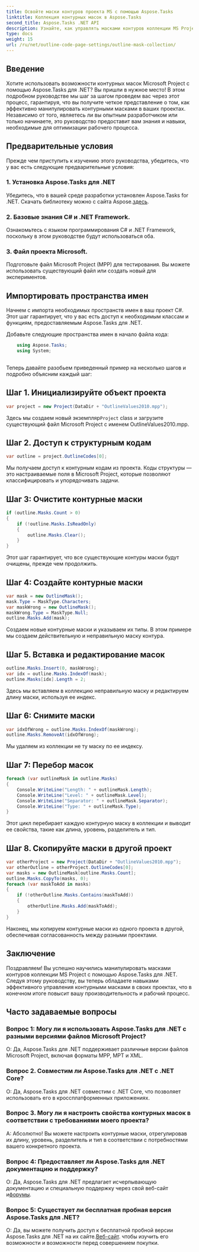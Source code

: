 ```yaml
---
title: Освойте маски контуров проекта MS с помощью Aspose.Tasks
linktitle: Коллекция контурных масок в Aspose.Tasks
second_title: Aspose.Tasks .NET API
description: Узнайте, как управлять масками контуров коллекции MS Project с помощью Aspose.Tasks для .NET. Повысьте производительность с помощью этого подробного руководства.
type: docs
weight: 15
url: /ru/net/outline-code-page-settings/outline-mask-collection/
---
```

## Введение
Хотите использовать возможности контурных масок Microsoft Project с помощью Aspose.Tasks для .NET? Вы пришли в нужное место! В этом подробном руководстве мы шаг за шагом проведем вас через этот процесс, гарантируя, что вы получите четкое представление о том, как эффективно манипулировать контурными масками в ваших проектах. Независимо от того, являетесь ли вы опытным разработчиком или только начинаете, это руководство предоставит вам знания и навыки, необходимые для оптимизации рабочего процесса.
## Предварительные условия
Прежде чем приступить к изучению этого руководства, убедитесь, что у вас есть следующие предварительные условия:
### 1. Установка Aspose.Tasks для .NET
 Убедитесь, что в вашей среде разработки установлен Aspose.Tasks for .NET. Скачать библиотеку можно с сайта Aspose.[здесь](https://releases.aspose.com/tasks/net/).
### 2. Базовые знания C# и .NET Framework.
Ознакомьтесь с языком программирования C# и .NET Framework, поскольку в этом руководстве будут использоваться оба.
### 3. Файл проекта Microsoft.
Подготовьте файл Microsoft Project (MPP) для тестирования. Вы можете использовать существующий файл или создать новый для экспериментов.
## Импортировать пространства имен
Начнем с импорта необходимых пространств имен в ваш проект C#. Этот шаг гарантирует, что у вас есть доступ к необходимым классам и функциям, предоставляемым Aspose.Tasks для .NET.

Добавьте следующие пространства имен в начало файла кода:
```csharp
    using Aspose.Tasks;
    using System;
    
```
Теперь давайте разобьем приведенный пример на несколько шагов и подробно объясним каждый шаг:
## Шаг 1. Инициализируйте объект проекта
```csharp
var project = new Project(DataDir + "OutlineValues2010.mpp");
```
 Здесь мы создаем новый экземпляр`Project` class и загрузите существующий файл Microsoft Project с именем OutlineValues2010.mpp.
## Шаг 2. Доступ к структурным кодам
```csharp
var outline = project.OutlineCodes[0];
```
Мы получаем доступ к контурным кодам из проекта. Коды структуры — это настраиваемые поля в Microsoft Project, которые позволяют классифицировать и упорядочивать задачи.
## Шаг 3: Очистите контурные маски
```csharp
if (outline.Masks.Count > 0)
{
    if (!outline.Masks.IsReadOnly)
    {
        outline.Masks.Clear();
    }
}
```
Этот шаг гарантирует, что все существующие контуры маски будут очищены, прежде чем продолжить.
## Шаг 4: Создайте контурные маски
```csharp
var mask = new OutlineMask();
mask.Type = MaskType.Characters;
var maskWrong = new OutlineMask();
maskWrong.Type = MaskType.Null;
outline.Masks.Add(mask);
```
Создаем новые контурные маски и указываем их типы. В этом примере мы создаем действительную и неправильную маску контура.
## Шаг 5. Вставка и редактирование масок
```csharp
outline.Masks.Insert(0, maskWrong);
var idx = outline.Masks.IndexOf(mask);
outline.Masks[idx].Length = 2;
```
Здесь мы вставляем в коллекцию неправильную маску и редактируем длину маски, используя ее индекс.
## Шаг 6: Снимите маски
```csharp
var idxOfWrong = outline.Masks.IndexOf(maskWrong);
outline.Masks.RemoveAt(idxOfWrong);
```
Мы удаляем из коллекции не ту маску по ее индексу.
## Шаг 7: Перебор масок
```csharp
foreach (var outlineMask in outline.Masks)
{
    Console.WriteLine("Length: " + outlineMask.Length);
    Console.WriteLine("Level: " + outlineMask.Level);
    Console.WriteLine("Separator: " + outlineMask.Separator);
    Console.WriteLine("Type: " + outlineMask.Type);
}
```
Этот цикл перебирает каждую контурную маску в коллекции и выводит ее свойства, такие как длина, уровень, разделитель и тип.
## Шаг 8. Скопируйте маски в другой проект
```csharp
var otherProject = new Project(DataDir + "OutlineValues2010.mpp");
var otherOutline = otherProject.OutlineCodes[0];
var masks = new OutlineMask[outline.Masks.Count];
outline.Masks.CopyTo(masks, 0);
foreach (var maskToAdd in masks)
{
    if (!otherOutline.Masks.Contains(maskToAdd))
    {
        otherOutline.Masks.Add(maskToAdd);
    }
}
```
Наконец, мы копируем контурные маски из одного проекта в другой, обеспечивая согласованность между разными проектами.
## Заключение
Поздравляем! Вы успешно научились манипулировать масками контуров коллекции MS Project с помощью Aspose.Tasks для .NET. Следуя этому руководству, вы теперь обладаете навыками эффективного управления контурными масками в своих проектах, что в конечном итоге повысит вашу производительность и рабочий процесс.
## Часто задаваемые вопросы
### Вопрос 1: Могу ли я использовать Aspose.Tasks для .NET с разными версиями файлов Microsoft Project?
О: Да, Aspose.Tasks для .NET поддерживает различные версии файлов Microsoft Project, включая форматы MPP, MPT и XML.
### Вопрос 2. Совместим ли Aspose.Tasks для .NET с .NET Core?
О: Да, Aspose.Tasks для .NET совместим с .NET Core, что позволяет использовать его в кроссплатформенных приложениях.
### Вопрос 3. Могу ли я настроить свойства контурных масок в соответствии с требованиями моего проекта?
А: Абсолютно! Вы можете настроить контурные маски, отрегулировав их длину, уровень, разделитель и тип в соответствии с потребностями вашего конкретного проекта.
### Вопрос 4: Предоставляет ли Aspose.Tasks для .NET документацию и поддержку?
О: Да, Aspose.Tasks для .NET предлагает исчерпывающую документацию и специальную поддержку через свой веб-сайт и[форумы](https://forum.aspose.com/c/tasks/15).
### Вопрос 5: Существует ли бесплатная пробная версия Aspose.Tasks для .NET?
 О: Да, вы можете получить доступ к бесплатной пробной версии Aspose.Tasks для .NET на их сайте.[Веб-сайт](https://releases.aspose.com/tasks/net/). чтобы изучить его возможности и возможности перед совершением покупки.